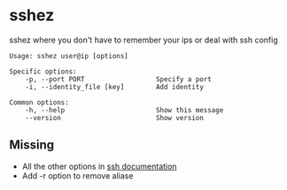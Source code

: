# sshez
sshez where you don't have to remember your ips or deal with ssh config

    Usage: sshez user@ip [options]

    Specific options:
        -p, --port PORT                  Specify a port
        -i, --identity_file [key]        Add identity

    Common options:
        -h, --help                       Show this message
        --version                        Show version


## Missing

*   All the other options in [ssh documentation](http://linux.die.net/man/5/ssh_config)
*   Add -r option to remove aliase
   

